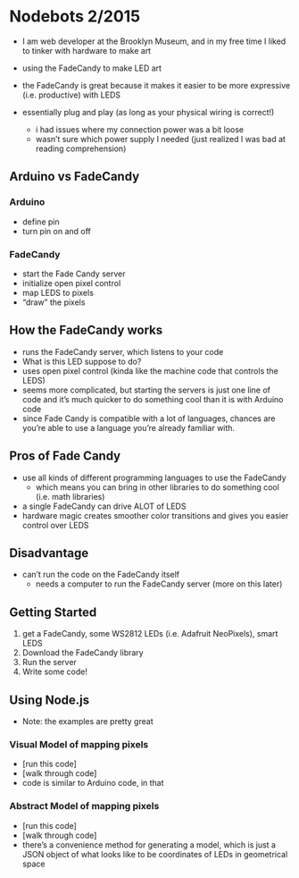 # Nodebots 2/2015 

- I am web developer at the Brooklyn Museum, and in my free time I liked to tinker with hardware to make art

- using the FadeCandy to make LED art
- the FadeCandy is great because it makes it easier to be more expressive (i.e. productive) with LEDS

- essentially plug and play (as long as your physical wiring is correct!)
	- i had issues where my connection power was a bit loose
	- wasn’t sure which power supply I needed (just realized I was bad at reading comprehension)

## Arduino vs FadeCandy 

### Arduino
- define pin
- turn pin on and off

### FadeCandy
- start the Fade Candy server
- initialize open pixel control 
- map LEDS to pixels
- “draw” the pixels

## How the FadeCandy works
- runs the FadeCandy server, which listens to your code
- What is this LED suppose to do?
- uses open pixel control (kinda like the machine code that controls the LEDS) 
- seems more complicated, but starting the servers is just one line of code and it’s much quicker to do something cool than it is with Arduino code 
- since Fade Candy is compatible with a lot of languages, chances are you’re able to use a language you’re already familiar with. 

## Pros of Fade Candy
- use all kinds of different programming languages to use the FadeCandy
	- which means you can bring in other libraries to do something cool (i.e. math libraries)
- a single FadeCandy can drive ALOT of LEDS
- hardware magic creates smoother color transitions and gives you easier control over LEDS

## Disadvantage
- can’t run the code on the FadeCandy itself 
	- needs a computer to run the FadeCandy server (more on this later)

## Getting Started
1. get a FadeCandy, some WS2812 LEDs (i.e. Adafruit NeoPixels), smart LEDS
2. Download the FadeCandy library
3. Run the server
4. Write some code!


## Using Node.js
- Note: the examples are pretty great

### Visual Model of mapping pixels
- [run this code] 
- [walk through code]
- code is similar to Arduino code, in that 
### Abstract Model of mapping pixels
- [run this code]
- [walk through code]
- there’s a convenience method for generating a model, which is just a JSON object of what looks like to be coordinates of LEDs in geometrical space
